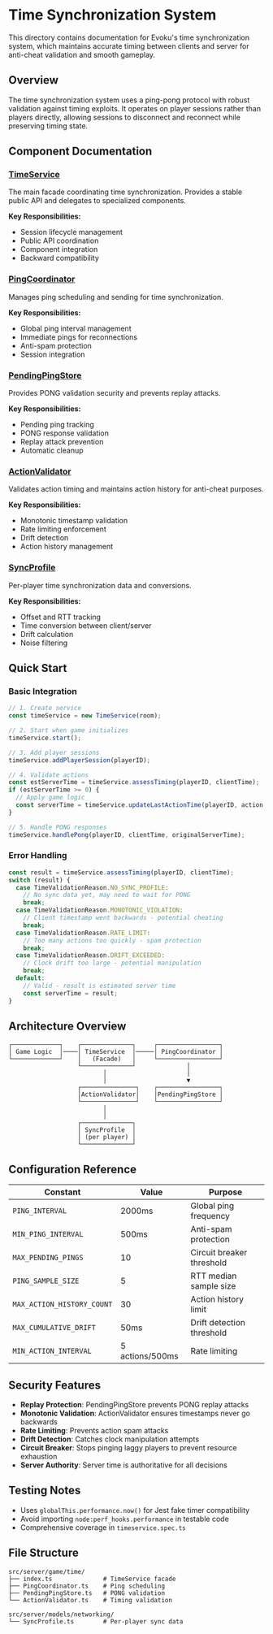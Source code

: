 # Time Synchronization System

This directory contains documentation for Evoku's time synchronization system, which maintains accurate timing between clients and server for anti-cheat validation and smooth gameplay.

## Overview

The time synchronization system uses a ping-pong protocol with robust validation against timing exploits. It operates on player sessions rather than players directly, allowing sessions to disconnect and reconnect while preserving timing state.

## Component Documentation

### [TimeService](./TimeService.md)
The main facade coordinating time synchronization. Provides a stable public API and delegates to specialized components.

**Key Responsibilities:**
- Session lifecycle management
- Public API coordination  
- Component integration
- Backward compatibility

### [PingCoordinator](./PingCoordinator.md)
Manages ping scheduling and sending for time synchronization.

**Key Responsibilities:**
- Global ping interval management
- Immediate pings for reconnections
- Anti-spam protection
- Session integration

### [PendingPingStore](./PendingPingStore.md)  
Provides PONG validation security and prevents replay attacks.

**Key Responsibilities:**
- Pending ping tracking
- PONG response validation
- Replay attack prevention
- Automatic cleanup

### [ActionValidator](./ActionValidator.md)
Validates action timing and maintains action history for anti-cheat purposes.

**Key Responsibilities:**
- Monotonic timestamp validation
- Rate limiting enforcement
- Drift detection
- Action history management

### [SyncProfile](./SyncProfile.md)
Per-player time synchronization data and conversions.

**Key Responsibilities:**
- Offset and RTT tracking
- Time conversion between client/server
- Drift calculation
- Noise filtering

## Quick Start

### Basic Integration

```typescript
// 1. Create service
const timeService = new TimeService(room);

// 2. Start when game initializes  
timeService.start();

// 3. Add player sessions
timeService.addPlayerSession(playerID);

// 4. Validate actions
const estServerTime = timeService.assessTiming(playerID, clientTime);
if (estServerTime >= 0) {
  // Apply game logic
  const serverTime = timeService.updateLastActionTime(playerID, action, clientTime);
}

// 5. Handle PONG responses
timeService.handlePong(playerID, clientTime, originalServerTime);
```

### Error Handling

```typescript
const result = timeService.assessTiming(playerID, clientTime);
switch (result) {
  case TimeValidationReason.NO_SYNC_PROFILE:
    // No sync data yet, may need to wait for PONG
    break;
  case TimeValidationReason.MONOTONIC_VIOLATION: 
    // Client timestamp went backwards - potential cheating
    break;
  case TimeValidationReason.RATE_LIMIT:
    // Too many actions too quickly - spam protection
    break;
  case TimeValidationReason.DRIFT_EXCEEDED:
    // Clock drift too large - potential manipulation
    break;
  default:
    // Valid - result is estimated server time
    const serverTime = result;
}
```

## Architecture Overview

```
┌─────────────┐    ┌──────────────┐     ┌─────────────────┐
│ Game Logic  │────│ TimeService  │─────│ PingCoordinator │
└─────────────┘    │   (Facade)   │     └─────────────────┘
                   └──────────────┘              │
                          │                      │
                          │                      ▼
                   ┌───────────────┐    ┌─────────────────┐
                   │ActionValidator│    │PendingPingStore │  
                   └───────────────┘    └─────────────────┘
                          │
                          │
                   ┌──────────────┐
                   │ SyncProfile  │
                   │ (per player) │
                   └──────────────┘
```

## Configuration Reference

| Constant | Value | Purpose |
|----------|-------|---------|
| `PING_INTERVAL` | 2000ms | Global ping frequency |
| `MIN_PING_INTERVAL` | 500ms | Anti-spam protection |
| `MAX_PENDING_PINGS` | 10 | Circuit breaker threshold |
| `PING_SAMPLE_SIZE` | 5 | RTT median sample size |
| `MAX_ACTION_HISTORY_COUNT` | 30 | Action history limit |
| `MAX_CUMULATIVE_DRIFT` | 50ms | Drift detection threshold |
| `MIN_ACTION_INTERVAL` | 5 actions/500ms | Rate limiting |

## Security Features

- **Replay Protection**: PendingPingStore prevents PONG replay attacks
- **Monotonic Validation**: ActionValidator ensures timestamps never go backwards  
- **Rate Limiting**: Prevents action spam attacks
- **Drift Detection**: Catches clock manipulation attempts
- **Circuit Breaker**: Stops pinging laggy players to prevent resource exhaustion
- **Server Authority**: Server time is authoritative for all decisions

## Testing Notes

- Uses `globalThis.performance.now()` for Jest fake timer compatibility
- Avoid importing `node:perf_hooks.performance` in testable code
- Comprehensive coverage in `timeservice.spec.ts`

## File Structure

```
src/server/game/time/
├── index.ts              # TimeService facade
├── PingCoordinator.ts    # Ping scheduling  
├── PendingPingStore.ts   # PONG validation
└── ActionValidator.ts    # Timing validation

src/server/models/networking/
└── SyncProfile.ts        # Per-player sync data
```
